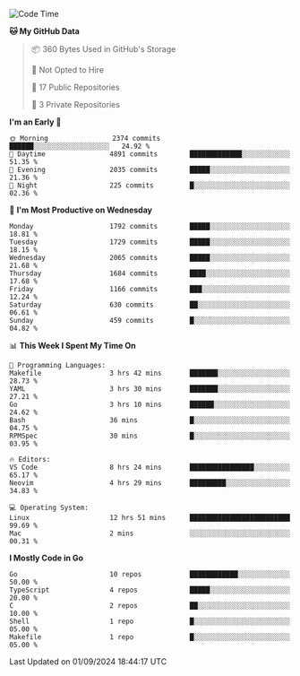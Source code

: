 <!--START_SECTION:waka-->
![Code Time](http://img.shields.io/badge/Code%20Time-858%20hrs%2016%20mins-blue)

**🐱 My GitHub Data** 

> 📦 360 Bytes Used in GitHub's Storage 
 > 
> 🚫 Not Opted to Hire
 > 
> 📜 17 Public Repositories 
 > 
> 🔑 3 Private Repositories 
 > 
**I'm an Early 🐤** 

```text
🌞 Morning                2374 commits        ██████░░░░░░░░░░░░░░░░░░░   24.92 % 
🌆 Daytime                4891 commits        █████████████░░░░░░░░░░░░   51.35 % 
🌃 Evening                2035 commits        █████░░░░░░░░░░░░░░░░░░░░   21.36 % 
🌙 Night                  225 commits         █░░░░░░░░░░░░░░░░░░░░░░░░   02.36 % 
```
📅 **I'm Most Productive on Wednesday** 

```text
Monday                   1792 commits        █████░░░░░░░░░░░░░░░░░░░░   18.81 % 
Tuesday                  1729 commits        █████░░░░░░░░░░░░░░░░░░░░   18.15 % 
Wednesday                2065 commits        █████░░░░░░░░░░░░░░░░░░░░   21.68 % 
Thursday                 1684 commits        ████░░░░░░░░░░░░░░░░░░░░░   17.68 % 
Friday                   1166 commits        ███░░░░░░░░░░░░░░░░░░░░░░   12.24 % 
Saturday                 630 commits         ██░░░░░░░░░░░░░░░░░░░░░░░   06.61 % 
Sunday                   459 commits         █░░░░░░░░░░░░░░░░░░░░░░░░   04.82 % 
```


📊 **This Week I Spent My Time On** 

```text
💬 Programming Languages: 
Makefile                 3 hrs 42 mins       ███████░░░░░░░░░░░░░░░░░░   28.73 % 
YAML                     3 hrs 30 mins       ███████░░░░░░░░░░░░░░░░░░   27.21 % 
Go                       3 hrs 10 mins       ██████░░░░░░░░░░░░░░░░░░░   24.62 % 
Bash                     36 mins             █░░░░░░░░░░░░░░░░░░░░░░░░   04.75 % 
RPMSpec                  30 mins             █░░░░░░░░░░░░░░░░░░░░░░░░   03.95 % 

🔥 Editors: 
VS Code                  8 hrs 24 mins       ████████████████░░░░░░░░░   65.17 % 
Neovim                   4 hrs 29 mins       █████████░░░░░░░░░░░░░░░░   34.83 % 

💻 Operating System: 
Linux                    12 hrs 51 mins      █████████████████████████   99.69 % 
Mac                      2 mins              ░░░░░░░░░░░░░░░░░░░░░░░░░   00.31 % 
```

**I Mostly Code in Go** 

```text
Go                       10 repos            ████████████░░░░░░░░░░░░░   50.00 % 
TypeScript               4 repos             █████░░░░░░░░░░░░░░░░░░░░   20.00 % 
C                        2 repos             ██░░░░░░░░░░░░░░░░░░░░░░░   10.00 % 
Shell                    1 repo              █░░░░░░░░░░░░░░░░░░░░░░░░   05.00 % 
Makefile                 1 repo              █░░░░░░░░░░░░░░░░░░░░░░░░   05.00 % 
```




 Last Updated on 01/09/2024 18:44:17 UTC
<!--END_SECTION:waka-->
